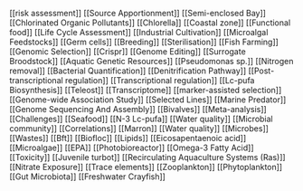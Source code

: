 [[risk assessment]]
[[Source Apportionment]]
[[Semi-enclosed Bay]]
[[Chlorinated Organic Pollutants]]
[[Chlorella]]
[[Coastal zone]]
[[Functional food]]
[[Life Cycle Assessment]]
[[Industrial Cultivation]]
[[Microalgal Feedstocks]]
[[Germ cells]]
[[Breeding]]
[[Sterilisation]]
[[Fish Farming]]
[[Genomic Selection]]
[[Crispr]]
[[Genome Editing]]
[[Surrogate Broodstock]]
[[Aquatic Genetic Resources]]
[[Pseudomonas sp.]]
[[Nitrogen removal]]
[[Bacterial Quantification]]
[[Denitrification Pathway]]
[[Post-transcriptional regulation]]
[[Transcriptional regulation]]
[[Lc-pufa Biosynthesis]]
[[Teleost]]
[[Transcriptome]]
[[marker-assisted selection]]
[[Genome-wide Association Study]]
[[Selected Lines]]
[[Marine Predator]]
[[Genome Sequencing And Assembly]]
[[Bivalves]]
[[Meta-analysis]]
[[Challenges]]
[[Seafood]]
[[N-3 Lc-pufa]]
[[Water quality]]
[[Microbial community]]
[[Correlations]]
[[Marron]]
[[Water quality]]
[[Microbes]]
[[Wastes]]
[[Bft]]
[[Biofloc]]
[[Lipids]]
[[Eicosapentaenoic acid]]
[[Microalgae]]
[[EPA]]
[[Photobioreactor]]
[[Omega-3 Fatty Acid]]
[[Toxicity]]
[[Juvenile turbot]]
[[Recirculating Aquaculture Systems (Ras)]]
[[Nitrate Exposure]]
[[Trace elements]]
[[Zooplankton]]
[[Phytoplankton]]
[[Gut Microbiota]]
[[Freshwater Crayfish]]
